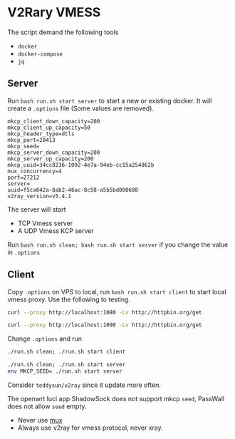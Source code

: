 # V2Rary VMESS

The script demand the following tools

- `docker`
- `docker-compose`
- `jq`

## Server

Run `bash run.sh start server` to start a new or existing docker. It will create a `.options` file (Some values are removed).

```
mkcp_client_down_capacity=200
mkcp_client_up_capacity=50
mkcp_header_type=dtls
mkcp_port=28413
mkcp_seed=
mkcp_server_down_capacity=200
mkcp_server_up_capacity=200
mkcp_uuid=34cc8236-1092-4e7a-94eb-cc15a254862b
mux_concurrency=4
port=27212
server=
uuid=f5ca642a-8ab2-46ac-8c58-a5b5bd000688
v2ray_version=v5.4.1
```

The server will start

- TCP Vmess server
- A UDP Vmess KCP server

Run `bash run.sh clean; bash run.sh start server` if you change the value in `.options`

## Client

Copy `.options` on VPS to local, run `bash run.sh start client` to start local vmess proxy. Use the following to testing.

```bash
curl --proxy http://localhost:1080 -Lv http://httpbin.org/get

curl --proxy http://localhost:1090 -Lv http://httpbin.org/get
```

Change `.options` and run

```bash
./run.sh clean; ./run.sh start client

./run.sh clean; ./run.sh start server
env MKCP_SEED= ./run.sh start server
```

Consider `teddysun/v2ray` since it update more often.

The openwrt luci app ShadowSock does not support mkcp `seed`, PassWall does not allow `seed` empty.

- Never use [mux](https://www.v2ray.com/chapter_02/mux.html)
- Always use v2ray for vmess protocol, never xray.
